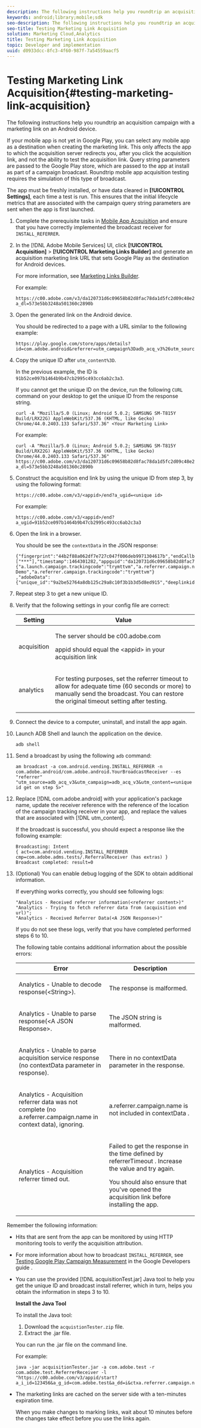 ```yaml
---
description: The following instructions help you roundtrip an acquisition campaign with a marketing link on an Android device.
keywords: android;library;mobile;sdk
seo-description: The following instructions help you roundtrip an acquisition campaign with a marketing link on an Android device.
seo-title: Testing Marketing Link Acquisition
solution: Marketing Cloud,Analytics
title: Testing Marketing Link Acquisition
topic: Developer and implementation
uuid: d0933dcc-8fc3-4f60-987f-7a54559aacf5
---
```


# Testing Marketing Link Acquisition{#testing-marketing-link-acquisition}

The following instructions help you roundtrip an acquisition campaign with a marketing link on an Android device.

If your mobile app is not yet in Google Play, you can select any mobile app as a destination when creating the marketing link. This only affects the app to which the acquisition server redirects you, after you click the acquisition link, and not the ability to test the acquisition link. Query string parameters are passed to the Google Play store, which are passed to the app at install as part of a campaign broadcast. Roundtrip mobile app acquisition testing requires the simulation of this type of broadcast.

The app must be freshly installed, or have data cleared in **[!UICONTROL Settings]**, each time a test is run. This ensures that the initial lifecycle metrics that are associated with the campaign query string parameters are sent when the app is first launched. 

1. Complete the prerequisite tasks in [Mobile App Acquisition](../acquisition-main/acquisition.md#concept_ADB7BFDDBE9B4FFC8DD4940F49E2F0FA) and ensure that you have correctly implemented the broadcast receiver for `INSTALL_REFERRER`.
1. In the [!DNL Adobe Mobile Services] UI, click  **[!UICONTROL Acquisition]** > **[!UICONTROL Marketing Links Builder]** and generate an acquisition marketing link URL that sets Google Play as the destination for Android devices.

   For more information, see [Marketing Links Builder](https://marketing.adobe.com/resources/help/en_US/mobile/index.html?f=c_marketing-links-builder).

   For example:

   ```
   https://c00.adobe.com/v3/da120731d6c09658b82d8fac78da1d5fc2d09c48e21b3a55f9e2d7344e08425d/start?a_dl=573e5bb3248a501360c2890b
   ```

1. Open the generated link on the Android device.

   You should be redirected to a page with a URL similar to the following example:

   ```
   https://play.google.com/store/apps/details?id=com.adobe.android&referrer=utm_campaign%3Dadb_acq_v3%26utm_source%3Dadb_acq_v3%26utm_content%3D91b52ce097b1464b9b47cb2995c493cc6ab2c3a3
   ```

1. Copy the unique ID after `utm_content%3D`.

   In the previous example, the ID is `91b52ce097b1464b9b47cb2995c493cc6ab2c3a3`.

   If you cannot get the unique ID on the device, run the following `CURL` command on your desktop to get the unique ID from the response string.

   ```
   curl -A "Mozilla/5.0 (Linux; Android 5.0.2; SAMSUNG SM-T815Y Build/LRX22G) AppleWebKit/537.36 (KHTML, like Gecko) Chrome/44.0.2403.133 Safari/537.36" <Your Marketing Link>
   ```

   For example:

   ```
   curl -A "Mozilla/5.0 (Linux; Android 5.0.2; SAMSUNG SM-T815Y Build/LRX22G) AppleWebKit/537.36 (KHTML, like Gecko) Chrome/44.0.2403.133 Safari/537.36" https://c00.adobe.com/v3/da120731d6c09658b82d8fac78da1d5fc2d09c48e21b3a55f9e2d7344e08425d/start?a_dl=573e5bb3248a501360c2890b
   ```

1. Construct the acquisition end link by using the unique ID from step 3, by using the following format:

   ```
   https://c00.adobe.com/v3/<appid>/end?a_ugid=<unique id>
   ```

   For example:

   ```
   https://c00.adobe.com/v3/<appid>/end?a_ugid=91b52ce097b1464b9b47cb2995c493cc6ab2c3a3
   ```

1. Open the link in a browser.

   You should be see the `contextData` in the JSON response:

   ```
   {"fingerprint":"44b2f88a062df7e727c047f006deb9971304617b","endCallbacks":["***"],"timestamp":1464301282,"appguid":"da120731d6c09658b82d8fac78da1d5fc2d09c48e21b3a55f9e2d7344e08425d","contextData": 
   {"a.launch.campaign.trackingcode":"trymttvm","a.referrer.campaign.name":"Android Demo","a.referrer.campaign.trackingcode":"trymttvm"} 
   ,"adobeData":{"unique_id":"9a2be52764a8db125c29a8c10f3b1b3d5d8ed915","deeplinkid":"57476c26072932ec6d3a470b"}}.
   ```

1. Repeat step 3 to get a new unique ID.
1. Verify that the following settings in your config file are correct:

    <table id="table_FA9CF58B38F3437CBD39A20874335CA1"> 
    <thead> 
      <tr> 
      <th colname="col1" class="entry"> Setting </th> 
      <th colname="col2" class="entry"> Value </th> 
      </tr> 
    </thead>
    <tbody> 
      <tr> 
      <td colname="col1"> <p>acquisition </p> </td> 
      <td colname="col2"> <p>The server should be <span class="filepath"> c00.adobe.com </span> </p> <p> <span class="codeph"> appid </span> should equal the &lt;appid&gt; in your acquisition link </p> </td> 
      </tr> 
      <tr> 
      <td colname="col1"> <p>analytics </p> </td> 
      <td colname="col2"> <p>For testing purposes, set the referrer timeout to allow for adequate time (60 seconds or more) to manually send the broadcast. You can restore the original timeout setting after testing. </p> </td> 
      </tr> 
    </tbody> 
    </table>

1. Connect the device to a computer, uninstall, and install the app again.
1. Launch ADB Shell and launch the application on the device.

   ```
   adb shell
   ```

1. Send a broadcast by using the following `adb` command:

   ```
   am broadcast -a com.android.vending.INSTALL_REFERRER -n com.adobe.android/com.adobe.android.YourBroadcastReceiver --es "referrer" "utm_source=adb_acq_v3&utm_campaign=adb_acq_v3&utm_content=<unique id get on step 5>"
   ```

1. Replace [!DNL com.adobe.android] with your application's package name, update the receiver reference with the reference of the location of the campaign tracking receiver in your app, and replace the values that are associated with [!DNL utm_content].

   If the broadcast is successful, you should expect a response like the following example:

   ```
   Broadcasting: Intent 
   { act=com.android.vending.INSTALL_REFERRER cmp=com.adobe.adms.tests/.ReferralReceiver (has extras) } 
   Broadcast completed: result=0 
   
   ```

1. (Optional) You can enable debug logging of the SDK to obtain additional information.

   If everything works correctly, you should see following logs:

   ```
   "Analytics - Received referrer information(<referrer content>)" 
   "Analytics - Trying to fetch referrer data from (acquisition end url)"; 
   "Analytics - Received Referrer Data(<A JSON Response>)"
   ```

   If you do not see these logs, verify that you have completed performed steps 6 to 10.

   The following table contains additional information about the possible errors: 

    <table id="table_9E22245A614744B38C28D7CEE4857F34"> 
    <thead> 
      <tr> 
      <th colname="col1" class="entry"> Error </th> 
      <th colname="col2" class="entry"> Description </th> 
      </tr> 
    </thead>
    <tbody> 
      <tr> 
      <td colname="col1"> <p> 
        <msgph>
          Analytics - Unable to decode response(&lt;String&gt;). 
        </msgph> </p> </td> 
      <td colname="col2"> <p>The response is malformed. </p> </td> 
      </tr> 
      <tr> 
      <td colname="col1"> <p> 
        <msgph>
          Analytics - Unable to parse response(&lt;A JSON Response&gt;. 
        </msgph> </p> </td> 
      <td colname="col2"> <p>The JSON string is malformed. </p> </td> 
      </tr> 
      <tr> 
      <td colname="col1"> <p> 
        <msgph>
          Analytics - Unable to parse acquisition service response (no contextData parameter in response). 
        </msgph> </p> </td> 
      <td colname="col2"> <p>There in no <span class="codeph"> contextData </span> parameter in the response. </p> </td> 
      </tr> 
      <tr> 
      <td colname="col1"> <p> 
        <msgph>
          Analytics - Acquisition referrer data was not complete (no a.referrer.campaign.name in context data), ignoring. 
        </msgph> </p> </td> 
      <td colname="col2"> <p> <span class="codeph"> a.referrer.campaign.name </span> is not included in <span class="codeph"> contextData </span>. </p> </td> 
      </tr> 
      <tr> 
      <td colname="col1"> <p> 
        <msgph>
          Analytics - Acquisition referrer timed out. 
        </msgph> </p> </td> 
      <td colname="col2"> <p>Failed to get the response in the time defined by <span class="codeph"> referrerTimeout </span>. Increase the value and try again. </p> <p>You should also ensure that you've opened the acquisition link before installing the app. </p> </td> 
      </tr> 
    </tbody> 
    </table>

Remember the following information: 

* Hits that are sent from the app can be monitored by using HTTP monitoring tools to verify the acquisition attribution. 
* For more information about how to broadcast `INSTALL_REFERRER`, see [Testing Google Play Campaign Measurement](https://developers.google.com/analytics/solutions/testing-play-campaigns) in the Google Developers guide . 
* You can use the provided [!DNL acquisitionTest.jar] Java tool to help you get the unique ID and broadcast install referrer, which in turn, helps you obtain the information in steps 3 to 10. 

  **Install the Java Tool** 

  To install the Java tool:
    1. Download the `acquistionTester.zip` file. 
    1. Extract the .jar file. 

  You can run the .jar file on the command line. 

  For example: 

  ```
  java -jar acquisitionTester.jar -a com.adobe.test -r com.adobe.test.ReferrerReceiver -l "https://c00.adobe.com/v3/appid/start?a_i_id=123456&a_g_id=com.adobe.test&a_dd=i&ctxa.referrer.campaign.name=name&ctxa.referrer.campaign.trackingcode=1234
  ```

* The marketing links are cached on the server side with a ten-minutes expiration time. 

  When you make changes to marking links, wait about 10 minutes before the changes take effect before you use the links again. 

